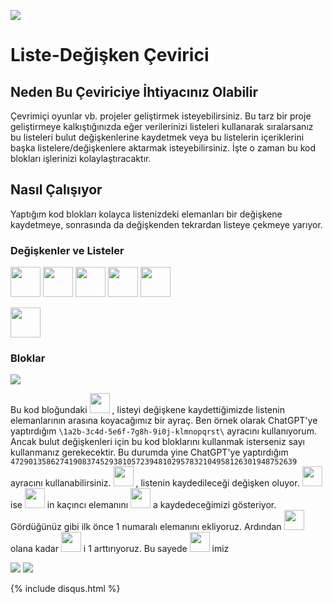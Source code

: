 [![](https://visitor-badge.laobi.icu/badge?page_id=yaso09.ScratchW&left_text=Ziyaretçi+Sayısı)](#)

# Liste-Değişken Çevirici

## Neden Bu Çeviriciye İhtiyacınız Olabilir
Çevrimiçi oyunlar vb. projeler geliştirmek isteyebilirsiniz.
Bu tarz bir proje geliştirmeye kalkıştığınızda eğer verilerinizi listeleri kullanarak sıralarsanız bu listeleri bulut değişkenlerine kaydetmek veya
bu listelerin içeriklerini başka listelere/değişkenlere aktarmak isteyebilirsiniz.
İşte o zaman bu kod blokları işlerinizi kolaylaştıracaktır.

## Nasıl Çalışıyor
Yaptığım kod blokları kolayca listenizdeki elemanları bir değişkene kaydetmeye, sonrasında da değişkenden tekrardan listeye çekmeye yarıyor.

### Değişkenler ve Listeler
<img style="height: 3rem"
src="https://raw.githubusercontent.com/yaso09/ScratchW/main/Liste-Degisken-Cevirici/Assets/index.variable.png">
<img style="height: 3rem"
src="https://raw.githubusercontent.com/yaso09/ScratchW/main/Liste-Degisken-Cevirici/Assets/letter.variable.png">
<img style="height: 3rem"
src="https://raw.githubusercontent.com/yaso09/ScratchW/main/Liste-Degisken-Cevirici/Assets/letter-2.variable.png">
<img style="height: 3rem"
src="https://raw.githubusercontent.com/yaso09/ScratchW/main/Liste-Degisken-Cevirici/Assets/split.variable.png">
<img style="height: 3rem"
src="https://raw.githubusercontent.com/yaso09/ScratchW/main/Liste-Degisken-Cevirici/Assets/variable.variable.png">

<img style="height: 3rem"
src="https://raw.githubusercontent.com/yaso09/ScratchW/main/Liste-Degisken-Cevirici/Assets/list.list.png">

### Bloklar
<img src="https://raw.githubusercontent.com/yaso09/ScratchW/main/Liste-Degisken-Cevirici/Assets/block2.png">

Bu kod bloğundaki
<img style="height: 2rem"
src="https://raw.githubusercontent.com/yaso09/ScratchW/main/Liste-Degisken-Cevirici/Assets/ayrac.variables.png">
, listeyi değişkene kaydettiğimizde listenin elemanlarının arasına koyacağımız bir ayraç.
Ben örnek olarak ChatGPT'ye yaptırdığım `\1a2b-3c4d-5e6f-7g8h-9i0j-klmnopqrst\` ayracını kullanıyorum.
Ancak bulut değişkenleri için bu kod bloklarını kullanmak isterseniz sayı kullanmanız gerekecektir.
Bu durumda yine ChatGPT'ye yaptırdığım `4729013586274190837452938105723948102957832104958126301948752639
` ayracını kullanabilirsiniz.
<img style="height: 2rem"
src="https://raw.githubusercontent.com/yaso09/ScratchW/main/Liste-Degisken-Cevirici/Assets/variable.variable.png">
, listenin kaydedileceği değişken oluyor.
<img style="height: 2rem"
src="https://raw.githubusercontent.com/yaso09/ScratchW/main/Liste-Degisken-Cevirici/Assets/index.variable.png">
ise
<img style="height: 2rem"
src="https://raw.githubusercontent.com/yaso09/ScratchW/main/Liste-Degisken-Cevirici/Assets/list.list.png">
in kaçıncı elemanını
<img style="height: 2rem"
src="https://raw.githubusercontent.com/yaso09/ScratchW/main/Liste-Degisken-Cevirici/Assets/variable.variable.png">
a kaydedeceğimizi gösteriyor. Gördüğünüz gibi ilk önce 1 numaralı elemanını ekliyoruz. Ardından
<img style="height: 2rem"
src="https://github.com/user-attachments/assets/97ff4310-4fcb-43ce-bbb9-1b61ac455725">
olana kadar
<img style="height: 2rem"
src="https://raw.githubusercontent.com/yaso09/ScratchW/main/Liste-Degisken-Cevirici/Assets/index.variable.png">
i 1 arttırıyoruz. Bu sayede
<img style="height: 2rem"
src="https://raw.githubusercontent.com/yaso09/ScratchW/main/Liste-Degisken-Cevirici/Assets/list.list.png">
imiz 


<img src="https://raw.githubusercontent.com/yaso09/ScratchW/main/Liste-Degisken-Cevirici/Assets/block1.png">


<img src="https://raw.githubusercontent.com/yaso09/ScratchW/main/Liste-Degisken-Cevirici/Assets/block3.png">


{% include disqus.html %}
